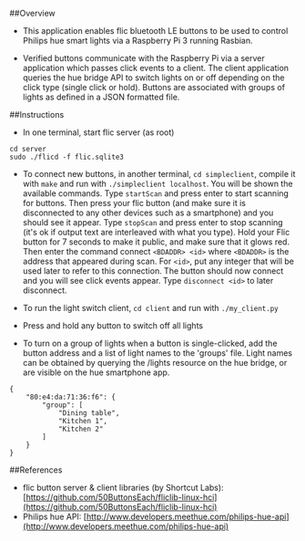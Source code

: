 ##Overview
- This application enables flic bluetooth LE buttons to be used to control Philips hue smart lights via a Raspberry Pi 3 running Rasbian.

- Verified buttons communicate with the Raspberry Pi via a server application which passes click events to a client.  The client application queries the hue bridge API to switch lights on or off depending on the click type (single click or hold).  Buttons are associated with groups of lights as defined in a JSON formatted file.

##Instructions

- In one terminal, start flic server (as root)
```
cd server
sudo ./flicd -f flic.sqlite3
```

- To connect new buttons, in another terminal, `cd simpleclient`, compile it with `make` and run with `./simpleclient localhost`. You will be shown the available commands. Type `startScan` and press enter to start scanning for buttons. Then press your flic button (and make sure it is disconnected to any other devices such as a smartphone) and you should see it appear. Type `stopScan` and press enter to stop scanning (it's ok if output text are interleaved with what you type). Hold your Flic button for 7 seconds to make it public, and make sure that it glows red. Then enter the command connect `<BDADDR> <id>` where `<BDADDR>` is the address that appeared during scan. For `<id>`, put any integer that will be used later to refer to this connection. The button should now connect and you will see click events appear. Type `disconnect <id>` to later disconnect.

- To run the light switch client, `cd client` and run with `./my_client.py`

- Press and hold any button to switch off all lights

- To turn on a group of lights when a button is single-clicked, add the button address and a list of light names to the 'groups' file.  Light names can be obtained by querying the /lights resource on the hue bridge, or are visible on the hue smartphone app.
```
{
    "80:e4:da:71:36:f6": {
        "group": [
            "Dining table",
            "Kitchen 1",
            "Kitchen 2"
        ]
    }
}
```

##References
- flic button server & client libraries (by Shortcut Labs): [https://github.com/50ButtonsEach/fliclib-linux-hci](https://github.com/50ButtonsEach/fliclib-linux-hci)
- Philips hue API: [http://www.developers.meethue.com/philips-hue-api](http://www.developers.meethue.com/philips-hue-api)
